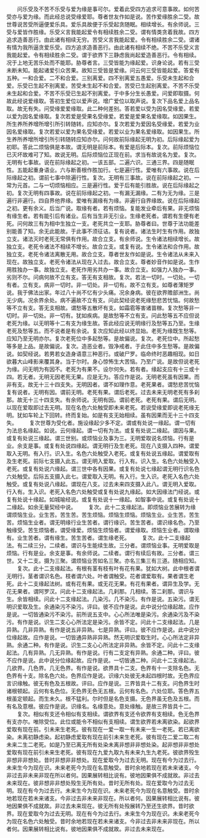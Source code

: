 <!-- { "loadSidebar": true } -->
　　问乐受及不苦不乐受与爱为缘是事可尔。爱着此受四方追求可意事故。如何苦受亦与爱为缘。而此经总说受缘爱耶。尊者世友作如是说。苦作爱缘胜余二受。故世尊说苦受所逼便爱乐具。爱乐具故便于乐受起贪随眠。相续增长。有余师说。三受与爱皆作胜缘。乐受义言我能起爱令有相续胜余二受。谓有情类贪着我故。四方追求造善恶行。由此诸有相续无穷。苦受义言我能起爱。令有相续胜余二受。谓诸有情为我所逼贪爱乐受。四方追求造善恶行。由此诸有相续不绝。不苦不乐受义言我能起爱。令有相续胜余二受。谓于欲界下三静虑我尚起爱造善恶行。令有相续。况于上地无苦乐处而不能耶。胁尊者言。三受皆能为缘起爱。识身论说。若有三受未断未知。能起诸爱引众苦果。故知三受皆是爱缘。问云何三受皆能起爱。答爱有五种。一和合爱。二不和合爱。三别离爱。四不别离爱五愚爱。乐受未生起和合爱。乐受已生起不别离爱。苦受未生起不和合爱。苦受已生起别离爱。不苦不乐受未生起和合爱。不苦不乐受已生起不别离爱。于中多分生长愚爱。问爱即取摄。何故此经说爱缘取。答初生爱位以爱声说。增广爱位以取声说。复次下品名爱上品名取。故无有失。问受缘爱爱缘取。此二种何差别。答若爱以受为因名受缘爱。若爱以爱为因名爱缘取。复次若爱是受果名受缘爱。若爱是爱果名爱缘取。如因果生。所生养所养增所增引所引转随转。应知亦尔。复次若爱为爱因名受缘爱。若爱为业因名爱缘取。复次若爱以爱为果名受缘爱。若爱以业为果名爱缘取。如因果生。所生养所养增所增引所引转随转应知亦尔。问何故前际缘起无明为初。后际缘起爱为初耶。答此二烦恼俱是本故。谓无明是前际本。有爱是后际本。复次。前际烦恼位已灭坏故难可了知。故说无明。后际烦恼位正现在前。求当有故说名为爱。复次。无明有七事故。说在前际缘起之初。一该五部。二遍六识。三通三界。四是随眠性。五能起重身语业。六与断善根作胜加行。七是遍行性。爱唯有六事故。说在后际缘起之初。谓前七事中除遍行性。复次。无明有三事故。说在前际缘起之初。一常为元首。二与一切烦恼相应。三是遍行性。爱于后有能引胜故。说在后际缘起之初。复次无明有四事故。说在前际缘起之初。一有漏无漏缘。二有为无为缘。三是遍行非遍行。四自界他界缘。爱唯有漏缘有为缘。非遍行自界缘故。说在后际缘起之初。更有余义。后当广说。取缘有者。若有烦恼。复能发业牵后有果。非无烦恼有缘生者。若有能引后有诸业。后有当生非无引业。生缘老死者。谓若有生便有老死。问何故三有为相中生独立一支。老死共立一支耶。胁尊者曰。世尊于法功能差别能善了知。余无此能故。于此事不须征诘。复有说者。诸法生时生有作用。故独立支。诸法灭时老死无常俱有作用。故合立支。有余师说。生令诸法相续增长。故独立支。老死令诸法不相续不增长。故合立支。或复有说。生令诸法和合作用。故独立支。老死令诸法离散无用。故合立支。尊者世友作如是说。生令诸法从未来入现在。故独立支。老死令诸法从现在入过去。故合立支。尊者妙音作如是说。生作用胜独办一事。故独立支。老死作用劣共办一事。故合立支。如强力人独办一事。劣则不尔。问病何故不立有支。答无有支相故。复次。若法一切时。一切处。一切有者。立有支。病非一切时。非一切处。非一切有。故不立有支。如尊者薄矩罗说。我于佛法出家。年过八十尚不忆有少头痛。况余身病。彼在欲界赡部洲生。尚无少病。况余界余处。病不遍故不立有支。问此契经说老死缘愁悲苦忧恼。何故愁等不立有支。答无支相故。谓愁等五散坏有支。如霜雹等害诸苗稼。复次愁等非一切时。非一切处。非一切有。犹如疾病。是故愁等不立有支。问此愁等五不应但说老死为缘。以无明等十二有支为缘生故。答此经应说无明缘行及愁等五乃至。生缘老死及愁等五。而不说者是有余说。复次应知此经以终显始。老死为缘既生愁等。应知乃至无明亦尔。复次老死位中多起愁等。是故偏说。复次。老死位中。所起愁等多是上品。是故偏说。复次。造恶业者。毁净戒者。于此住中多生愁等。是故偏说。如契经说。若男若女造身语意三种恶行。或破尸罗。临命终时恶趣相现。如日欲暮大山峰影来覆其身。当于尔时。身心惊怖生大苦恼。乃至广说。是故但说老死为缘。问无明为有因不。老死为有果不。设尔何失。若有者。缘起支应有十三或十四。若无者。无明无因老死无果。应是无为。答应作是说。无明老死虽有因果。而非有支。故无十三十四支失。无明因者。谓不如理作意。老死果者。谓愁悲苦忧恼复有说者。无明有因。谓前无明。老死有果。谓后老死。过去未来无明老死有多刹那。故无十三十四支失。有余师说。无明有因。谓前老死。老死有果。谓后无明。以现在爱取即过去无明。现在名色六处触受即未来老死。若说受缘爱即说老死缘无明。犹如车轮上下回转。终而复始。如是有支无始相续。虽有因果而无十三十四支失。
　　复次世尊为受化者。施设缘起少多不定。谓或有处说一缘起。谓一切有为法总名缘起。如说。云何缘起。谓一切有为法。或复有处说二缘起。谓因与果。或复有处说三缘起。谓三世别。或烦恼业及事为三。无明爱取说名烦恼。行有是业。余支是事。或复有处说四缘起。谓无明行及生老死。现在八支摄入四种。谓爱取入无明。有入行。识入生。名色六处触受入老死。或复有处说五缘起。谓爱取有及生老死。前际七支摄入此五。谓无明入爱取。行入有。识入生。名色六处触受入老死。或复有处说六缘起。谓三世中各有因果。或复有处说七缘起谓无明行识名色六处触受。后际五支摄入此七。谓爱取入无明。有入行。生入识。老死入名色六处触受。或复有处说八缘起。谓现在八支。过去未来四支摄入此八。谓无明入爱取。行入有。生入识。老死入名色六处触受或复有处说九缘起。如大因缘法门经说。或复有处说十缘起。如城喻经说。或复有处说十一缘起。如智事中说。或复有处说十二缘起。如余无量契经中说。
　　复次。此十二支缘起法。即烦恼业苦展转为缘谓烦恼生业。业生苦。苦生苦。苦生烦恼。烦恼生烦恼。烦恼生业。业生苦。苦生苦。烦恼生业者。谓无明缘行业生苦者。谓行缘识。苦生苦者。谓识缘名色。乃至触缘受。苦生烦恼者。谓受缘爱。烦恼生烦恼者。谓爱缘取。烦恼生业者。谓取缘有。业生苦者。谓有缘生。苦生苦者。谓生缘老死。
　　复次。此十二支缘起法。有二续三分。二续者。谓识与生能续生故。三分者。谓烦恼业事。无明爱取是烦恼。行有是业。余支是事。有余师说。二续者。谓行有续后有故。三分者。谓三世。又十二支。摄为三聚。谓烦恼业苦如名三聚。亦名三集三有三道。随相应知。
　　复次。此十二支缘起法。有根有茎有枝有叶有花有果。犹如大树。此中根者谓无明行。茎者谓识名色。枝者谓六处。叶者谓触受。花者谓爱取有。果者谓生老死。此十二支缘起法树。或有花有果。或无花无果。有花有果者。谓异生及学。无花无果者。谓阿罗汉。问此十二支缘起法。几刹那。几相续。答二刹那。谓识与生。余皆相续。问此十二支缘起法。几染污。几不染污。有作是说。五染污。谓无明识爱取及生。余通染污不染污。评曰。彼不应作是说。此中说分位缘起故。应作是说。一切皆通染污不染污。前所说五支中。心心所法唯是染污。余通染污及不染污。有作是说。识生二支心心所法定是染污。余皆不定。问此十二支缘起法。几是异熟。几非异熟。有作是说五非异熟。七是异熟。评曰。彼不应作是说。此中说分位缘起故。应作是说。一切皆通异熟非异熟。然无明识爱取生时。心心所法定非异熟。余通二种。有作是说。识生二支心心所法定非异熟。余皆不定。问此十二支缘起法。几有异熟。几无异熟。有作是说。行有二支定有异熟。余通二种。评曰。彼不应作是说。此中说分位缘起故。应作是说。一切皆通二种。问此十二支缘起法。几欲界。几色界。几无色界。有作是说。欲界具十二支。色界有十一支除名色。无色界有十支。除名色六处。色界应作是说。识缘六处彼无未起四根时故。无色界应言识缘触。彼无有色及五根故。评曰。应作是说。三界皆具十二有支。问色界生时诸根顿起。云何有名色位。无色界无色无五根。云何有名色。六处位耶。答色界五根虽定顿起。而生未久。根不猛利。尔时但是名色支摄。无色界虽无色及五根。而有名及意根。彼应作是说。识缘名。名缘意处。意处缘触。是故三界皆具十二。
　　复次。相似有支还令相似有支相续。谓欲界有支还令欲界有支相续。色无色界有支亦尔。唯除受位。此位或能令不相似有支相续。谓生欲界若未离欲染。起欲界爱取有现在前。引未来生老死。彼有现在一爱一取一有未来一生一老死。若已离欲染。未离初静虑染。起初静虑爱取有现在前引未来生老死。彼有现在二爱二取二有未来二生二老死。如是乃至已离无所有处染未离非想非非想处染。起非想非非想处爱取有现在前引未来生老死。彼有现在九爱九取九有未来九生九老死。彼欲界殁生非想非非想处。昔时非想非非想处。现在爱取今为过去无明。现在有今为过去行。未来生今为现在识。未来老死今为现在名意触受。昔时余地若现在若未来诸支。今非过去非未来非现在所以者何。因果展转相比说有。彼地因果俱不成就故。非过去未来现在。彼非想非非想处殁生无所有处。昔时无所有处。现在爱取今为过去无明。现在有今为过去行。未来生今为现在识。未来老死今为现在名意触受。昔时余地若现在若未来诸支。今非过去非未来非现在。所以者何。因果展转相比说有。彼地因果俱不成就故。非过去未来现在。彼无所有处殁展转乃至还生欲界。昔时欲界。现在爱取今为过去无明。现在有今为过去行。未来生今为现在识。未来老死今为现在名色六处触受。昔时余地若现在若未来诸支。今非过去非未来非现在。所以者何。因果展转相比说有。彼地因果俱不成就故。非过去未来现在。
